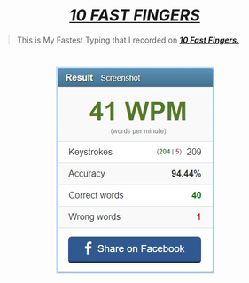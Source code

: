 # <div align="center"><a href="https://10fastfingers.com/"><b><i>10 FAST FINGERS</i></b></a></div>

> This is My Fastest Typing that I recorded on <a href="https://10fastfingers.com/"><b><i>10 Fast Fingers.</i></b></a>

#
# <div align="center"><img src="10 Faster Fingers.jpg"></div>
